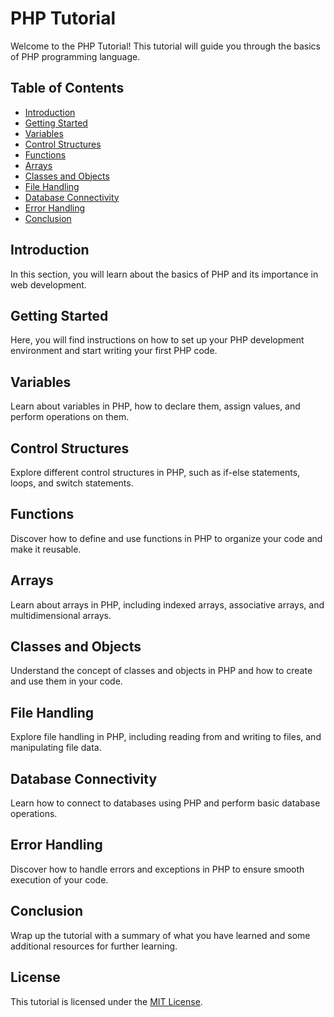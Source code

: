 # PHP Tutorial

Welcome to the PHP Tutorial! This tutorial will guide you through the basics of PHP programming language.

## Table of Contents

- [Introduction](#introduction)
- [Getting Started](#getting-started)
- [Variables](#variables)
- [Control Structures](#control-structures)
- [Functions](#functions)
- [Arrays](#arrays)
- [Classes and Objects](#classes-and-objects)
- [File Handling](#file-handling)
- [Database Connectivity](#database-connectivity)
- [Error Handling](#error-handling)
- [Conclusion](#conclusion)

## Introduction

In this section, you will learn about the basics of PHP and its importance in web development.

## Getting Started

Here, you will find instructions on how to set up your PHP development environment and start writing your first PHP code.

## Variables

Learn about variables in PHP, how to declare them, assign values, and perform operations on them.

## Control Structures

Explore different control structures in PHP, such as if-else statements, loops, and switch statements.

## Functions

Discover how to define and use functions in PHP to organize your code and make it reusable.

## Arrays

Learn about arrays in PHP, including indexed arrays, associative arrays, and multidimensional arrays.

## Classes and Objects

Understand the concept of classes and objects in PHP and how to create and use them in your code.

## File Handling

Explore file handling in PHP, including reading from and writing to files, and manipulating file data.

## Database Connectivity

Learn how to connect to databases using PHP and perform basic database operations.

## Error Handling

Discover how to handle errors and exceptions in PHP to ensure smooth execution of your code.

## Conclusion

Wrap up the tutorial with a summary of what you have learned and some additional resources for further learning.

## License

This tutorial is licensed under the [MIT License](LICENSE).

